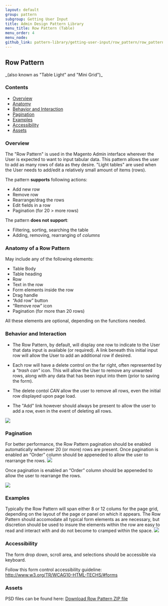 ```yaml
---
layout: default
group: pattern
subgroup: Getting User Input
title: Admin Design Pattern Library
menu_title: Row Pattern (Table)
menu_order: 4
menu_node:
github_link: pattern-library/getting-user-input/row_pattern/row_pattern.md
---
```


<h2> Row Pattern </h2>
_(also known as "Table Light" and "Mini Grid")_

<h3>Contents</h3> 

* <a href="#overview">Overview</a>
* <a href="#anotomy">Anatomy</a>
* <a href="#behavior">Behavior and Interaction</a>
* <a href="#pagination">Pagination</a>
* <a href="#examples">Examples</a>
* <a href="#accessibility">Accessibility</a>
* <a href="#assets">Assets</a>

<h3 id="overview">Overview</h3>
The "Row Pattern" is used in the Magento Admin interface wherever the User is expected to want to input tabular data. This pattern allows the user to add as many rows of data as they desire. "Light tables" are used when the User needs to add/edit a relatively small amount of items (rows).

The pattern **supports** following actions:
- Add new row
- Remove row
- Rearrange/drag the rows
- Edit fields in a row
- Pagination (for 20 > more rows)

The pattern **does not support**:
- Filtering, sorting, searching the table
- Adding, removing, rearranging of _columns_

<h3 id="anatomy">Anatomy of a Row Pattern</h3>

May include any of the following elements:

* Table Body
* Table heading
* Row
* Text in the row
* Form elements inside the row
* Drag handle
* “Add row” button
* “Remove row” icon
* Pagination (for more than 20 rows)

All these elements are optional, depending on the functions needed.


<h3 id="behavior">Behavior and Interaction</h3>

* The Row Pattern, by default, will display one row to indicate to the User that data input is available (or required). A link beneath this initial input row will allow the User to add an additional row if desired.

* Each row will have a delete control on the far right, often represented by a _"trash can"_ icon. This will allow the User to remove any unwanted rows, along with any data that has been input into them (prior to saving the form).

* The delete contol _CAN_ allow the user to remove all rows, even the initial row displayed upon page load.

* The "Add" link however should always be present to allow the user to add a row, even in the event of deleting all rows.     

<img src="img/behavior.png">

<h3 id="pagination">Pagination</h3>
For better performance, the Row Pattern pagination should be enabled automatically whenever 20 (or more) rows are present. Once pagination is enabled an “Order” column should be appeneded to allow the user to rearrange the rows.

<img src="img/pagination.png">

Once pagination is enabled an “Order” column should be appeneded to allow the user to rearrange the rows.

<img src="img/drag.png">


<h3 id="examples">Examples</h3>
Typically the Row Pattern will span either 8 or 12 colums for the page grid, depending on the layout of the page or panel on which it appears. The Row Pattern should accomodate all typical form elements as are necessary, but discretion should be used to insure the elements within the row are easy to read and interact with and do not become to cramped within the space.

<img src="img/row-examples.png">


<h3 id="accessibility">Accessibility</h3>

The form drop down, scroll area, and selections should be accessible via keyboard.

Follow this form control accessibility guideline: 
 <a href="http://www.w3.org/TR/WCAG10-HTML-TECHS/#forms">http://www.w3.org/TR/WCAG10-HTML-TECHS/#forms <a>


<h3 id="assets">Assets</h3>
PSD files can be found here:
<a href="src/Magento_Row_pattern_src.zip">Download Row Pattern ZIP file</a>

